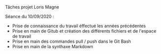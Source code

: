 Tâches projet Loris Magne

Séance du 10/09/2020 :  
- Prise de connaissance du travail éffectué les années précédentes  
- Prise en main de Gitub et création des différents fichiers et de l'espace de travail  
- Prise en main des commandes pull / push dans le Git Bash  
- Prise en main de la synthaxe Markdown

